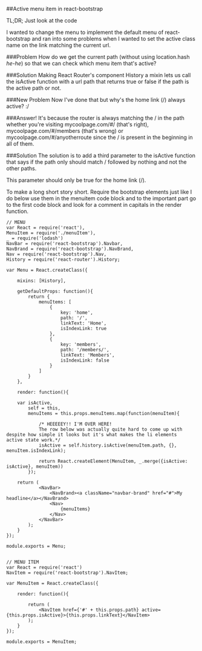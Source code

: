 ##Active menu item in react-bootstrap

TL;DR; Just look at the code

I wanted to change the menu to implement the default menu of react-bootstrap and ran into some problems when I wanted to set the active class name on the link matching the current url.

###Problem 
How do we get the current path (without using location.hash *he-he*) so that we can check which menu item that's active?

###Solution
Making React Router's component History a mixin lets us call the isActive function with a url path that returns true or false if the path is the active path or not.

###New Problem
Now I've done that but why's the home link (/) always active? :/

###Answer!
It's because the router is always matching the / in the path whether you're visiting mycoolpage.com/#/ (that's right), mycoolpage.com/#/members (that's wrong) or mycoolpage.com/#/anyotherroute since the / is present in the beginning in all of them.

###Solution
The solution is to add a third parameter to the isActive function that says if the path only should match / followed by nothing and not the other paths. 

This parameter should only be true for the home link (/).

To make a long short story short. Require the bootstrap elements just like I do below use them in the menuitem code block and to the important part go to the first code block and look for a comment in capitals in the render function. 

    // MENU
    var React = require('react'),
    MenuItem = require('./menuItem'),
    _ = require('lodash')
    NavBar = require('react-bootstrap').Navbar,
    NavBrand = require('react-bootstrap').NavBrand,
    Nav = require('react-bootstrap').Nav,
    History = require('react-router').History;

    var Menu = React.createClass({

        mixins: [History],

        getDefaultProps: function(){
            return {
                menuItems: [
                    {
                        key: 'home',
                        path: '/',
                        linkText: 'Home',
                        isIndexLink: true
                    },
                    {
                        key: 'members',
                        path: '/members/',
                        linkText: 'Members',
                        isIndexLink: false
                    }
                ]
            }
        },

        render: function(){

        var isActive,
            self = this,
            menuItems = this.props.menuItems.map(function(menuItem){
                
                /* HEEEEEY!! I'M OVER HERE!
                The row below was actually quite hard to come up with despite how simple it looks but it's what makes the li elements                     active state work.*/
                isActive = self.history.isActive(menuItem.path, {}, menuItem.isIndexLink);
                
                return React.createElement(MenuItem, _.merge({isActive: isActive}, menuItem))
            });

        return (
                <NavBar>
                    <NavBrand><a className="navbar-brand" href="#">My headline</a></NavBrand>
                    <Nav>
                        {menuItems}
                    </Nav>
                </NavBar>
            );
        }
    });

    module.exports = Menu;


    // MENU ITEM
    var React = require('react')
    NavItem = require('react-bootstrap').NavItem;
    
    var MenuItem = React.createClass({
        
        render: function(){
    
            return (
                <NavItem href={'#' + this.props.path} active={this.props.isActive}>{this.props.linkText}</NavItem>
            );
        }
    });
    
    module.exports = MenuItem;